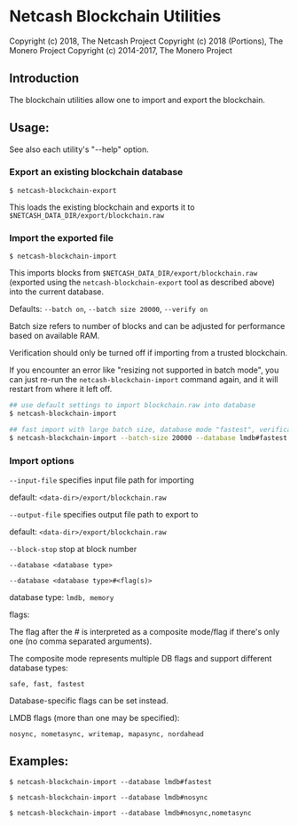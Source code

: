 # Netcash Blockchain Utilities

Copyright (c) 2018, The Netcash Project
Copyright (c) 2018 (Portions), The Monero Project
Copyright (c) 2014-2017, The Monero Project

## Introduction

The blockchain utilities allow one to import and export the blockchain.

## Usage:

See also each utility's "--help" option.

### Export an existing blockchain database

`$ netcash-blockchain-export`

This loads the existing blockchain and exports it to `$NETCASH_DATA_DIR/export/blockchain.raw`

### Import the exported file

`$ netcash-blockchain-import`

This imports blocks from `$NETCASH_DATA_DIR/export/blockchain.raw` (exported using the
`netcash-blockchain-export` tool as described above) into the current database.

Defaults: `--batch on`, `--batch size 20000`, `--verify on`

Batch size refers to number of blocks and can be adjusted for performance based on available RAM.

Verification should only be turned off if importing from a trusted blockchain.

If you encounter an error like "resizing not supported in batch mode", you can just re-run
the `netcash-blockchain-import` command again, and it will restart from where it left off.

```bash
## use default settings to import blockchain.raw into database
$ netcash-blockchain-import

## fast import with large batch size, database mode "fastest", verification off
$ netcash-blockchain-import --batch-size 20000 --database lmdb#fastest --verify off

```

### Import options

`--input-file`
specifies input file path for importing

default: `<data-dir>/export/blockchain.raw`

`--output-file`
specifies output file path to export to

default: `<data-dir>/export/blockchain.raw`

`--block-stop`
stop at block number

`--database <database type>`

`--database <database type>#<flag(s)>`

database type: `lmdb, memory`

flags:

The flag after the # is interpreted as a composite mode/flag if there's only
one (no comma separated arguments).

The composite mode represents multiple DB flags and support different database types:

`safe, fast, fastest`

Database-specific flags can be set instead.

LMDB flags (more than one may be specified):

`nosync, nometasync, writemap, mapasync, nordahead`

## Examples:

```
$ netcash-blockchain-import --database lmdb#fastest

$ netcash-blockchain-import --database lmdb#nosync

$ netcash-blockchain-import --database lmdb#nosync,nometasync
```
